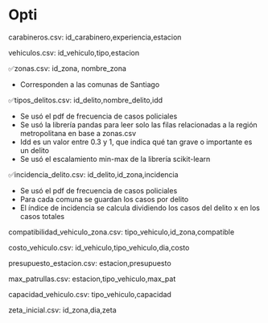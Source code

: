 # Opti

carabineros.csv: id_carabinero,experiencia,estacion

vehiculos.csv: id_vehiculo,tipo,estacion

✅zonas.csv: id_zona, nombre_zona
- Corresponden a las comunas de Santiago

✅tipos_delitos.csv: id_delito,nombre_delito,idd
- Se usó el pdf de frecuencia de casos policiales
- Se usó la librería pandas para leer solo las filas relacionadas a la región metropolitana en base a zonas.csv
- Idd es un valor entre 0.3 y 1, que indica qué tan grave o importante es un delito
- Se usó el escalamiento min-max de la librería scikit-learn

✅incidencia_delito.csv: id_delito,id_zona,incidencia
- Se usó el pdf de frecuencia de casos policiales
- Para cada comuna se guardan los casos por delito
- El índice de incidencia se calcula dividiendo los casos del delito x en los casos totales

compatibilidad_vehiculo_zona.csv: tipo_vehiculo,id_zona,compatible

costo_vehiculo.csv: id_vehiculo,tipo_vehiculo,dia,costo

presupuesto_estacion.csv: estacion,presupuesto

max_patrullas.csv: estacion,tipo_vehiculo,max_pat

capacidad_vehiculo.csv: tipo_vehiculo,capacidad

zeta_inicial.csv: id_zona,dia,zeta




